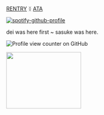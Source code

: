 


[RENTRY](https://rentry.co/obitouchiha) ᛝ [ATA](https://obito.atabook.org/)

[![spotify-github-profile](https://spotify-github-profile.kittinanx.com/api/view?uid=zf0mjb7tyswbodc2dxxjnbuol&cover_image=true&theme=novatorem&show_offline=false&background_color=121212&interchange=false&bar_color=53b14f&bar_color_cover=false)](https://github.com/kittinan/spotify-github-profile)




dei was here first ~ sasuke was here.

![Profile view counter on GitHub](https://komarev.com/ghpvc/?username=obito-uchiiha&color=grey&label=✦&style=plastic&base=4000)⠀

<img src="https://github.com/user-attachments/assets/f695e4b0-83a0-4d61-9b09-62d04e3298be" width="200" height="150">
